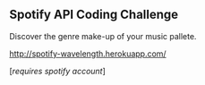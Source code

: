 ## Spotify API Coding Challenge

Discover the genre make-up of your music pallete.

http://spotify-wavelength.herokuapp.com/

[*requires spotify account*]
